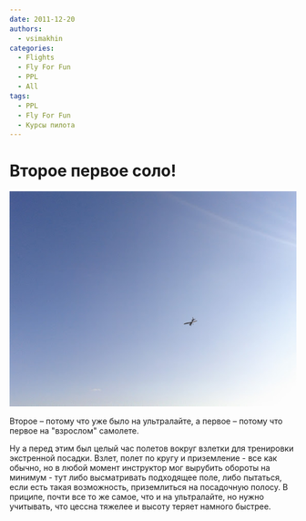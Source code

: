 ```yaml
---
date: 2011-12-20
authors:
  - vsimakhin
categories:
  - Flights
  - Fly For Fun
  - PPL
  - All
tags:
  - PPL
  - Fly For Fun
  - Курсы пилота
---
```


# Второе первое соло!

![](IMG_20111220_130748.jpg)

Второе – потому что уже было на ультралайте, а первое – потому что первое на "взрослом" самолете.

Ну а перед этим был целый час полетов вокруг взлетки для тренировки экстренной посадки. Взлет, полет по кругу и приземление - все как обычно, но в любой момент инструктор мог вырубить обороты на минимум - тут либо высматривать подходящее поле, либо пытаться, если есть такая возможность, приземлиться на посадочную полосу. В приципе, почти все то же самое, что и на ультралайте, но нужно учитывать, что цессна тяжелее и высоту теряет намного быстрее.